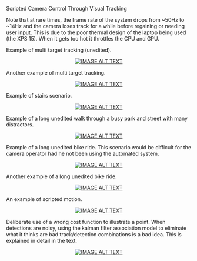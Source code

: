Scripted Camera Control Through Visual Tracking

Note that at rare times, the frame rate of the system drops from ~50Hz to ~14Hz and the camera loses track for a while before regaining or needing user input. This is due to the poor thermal design of the laptop being used (the XPS 15). When it gets too hot it throttles the CPU and GPU. 

Example of multi target tracking (unedited). 
<div align="center">
  <a href="https://www.youtube.com/watch?v=PxG0FxY25w4"><img src="https://img.youtube.com/vi/PxG0FxY25w4/0.jpg" alt="IMAGE ALT TEXT"></a>
</div>

Another example of multi target tracking. 
<div align="center">
  <a href="https://www.youtube.com/watch?v=610Wl6360lg"><img src="https://img.youtube.com/vi/610Wl6360lg/0.jpg" alt="IMAGE ALT TEXT"></a>
</div>



Example of stairs scenario. 

<div align="center">
  <a href="https://www.youtube.com/watch?v=2gYqwQ3inTo"><img src="https://img.youtube.com/vi/2gYqwQ3inTo/0.jpg" alt="IMAGE ALT TEXT"></a>
</div>

Example of a long unedited walk through a busy park and street with many distractors.

<div align="center">
  <a href="https://www.youtube.com/edit?o=U&video_id=qLkCwRazyOc"><img src="https://img.youtube.com/vi/qLkCwRazyOc/0.jpg" alt="IMAGE ALT TEXT"></a>
</div>


Example of a long unedited bike ride. This scenario would be difficult for the camera operator had he not been using the automated system.

<div align="center">
  <a href="https://www.youtube.com/watch?v=KxOM0KNRgsE"><img src="https://img.youtube.com/vi/KxOM0KNRgsE/0.jpg" alt="IMAGE ALT TEXT"></a>
</div>


Another example of a long unedited bike ride.

<div align="center">
  <a href="https://www.youtube.com/watch?v=fgJdUXFbPwY"><img src="https://img.youtube.com/vi/fgJdUXFbPwY/0.jpg" alt="IMAGE ALT TEXT"></a>
</div>

An example of scripted motion. 
<div align="center">
  <a href="https://www.youtube.com/watch?v=9tLRgpuSbaI"><img src="https://img.youtube.com/vi/9tLRgpuSbaI/0.jpg" alt="IMAGE ALT TEXT"></a>
</div>

Deliberate use of a wrong cost function to illustrate a point. When detections are noisy, using the kalman filter association model to eliminate what it thinks are bad track/detection combinations is a bad idea. This is explained in detail in the text. 
<div align="center">
  <a href="https://www.youtube.com/watch?v=5r2lNVMv-lk"><img src="https://img.youtube.com/vi/5r2lNVMv-lk/0.jpg" alt="IMAGE ALT TEXT"></a>
</div>





